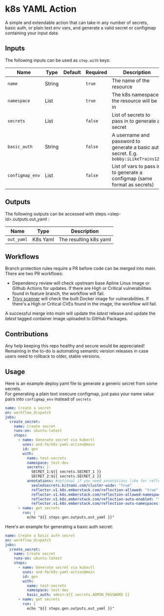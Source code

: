# k8s YAML Action

A simple and extendable action that can take in any number of secrets, basic auth, or plain text env vars, and generate a valid secret or configmap containing your input data.

## Inputs

The following inputs can be used as `step.with` keys:

| Name            | Type   | Default | Required | Description                                                                          |
| --------------- | ------ | ------- | -------- | ------------------------------------------------------------------------------------ |
| `name`          | String |         | `true`   | The name of the resource                                                             |
| `namespace`     | List   |         | `true`   | The k8s namespace the resource will be in                                            |
| `secrets`       | List   |         | `false`  | List of secrets to pass in to generate a secret                                      |
| `basic_auth`    | String |         | `false`  | A username and password to generate a basic auth secret. E.g. `bobby:iLikeTrains123` |
| `configmap_env` | List   |         | `false`  | List of vars to pass in to generate a configmap (same format as secrets)             |

## Outputs

The following outputs can be accessed with steps.\<step-id\>.outputs.out_yaml :

| Name       | Type     | Description            |
| ---------- | -------- | ---------------------- |
| `out_yaml` | K8s Yaml | The resulting k8s yaml |

## Workflows

Branch protection rules require a PR before code can be merged into _main_. There are two PR workflows:

- Dependency review will check upstream base Apline Linux image or Github Actions for updates. If there are High or Critical vulnerabilities found in feature branch, the workflow will fail.
- [Trivy scanner](https://github.com/aquasecurity/trivy) will check the built Docker image for vulnerabilities. If there's a High or Critical CVEs found in the image, the workflow will fail.

A successful merge into _main_ will update the _latest_ release and update the _latest_ tagged container image uploaded to GitHub Packages.

## Contributions

Any help keeping this repo healthy and secure would be appreciated! \
Remaining in the to-do is automating semantic version releases in case users need to rollback to older, stable versions.

## Usage

Here is an example deploy.yaml file to generate a generic secret from some secrets.  
For generating a plain text insecure configmap, just pass your name value pairs into `configmap_env` instead of `secrets`

```yaml
name: Create a secret
on: workflow_dispatch
jobs:
  create_secret:
    name: Create secret
    runs-on: ubuntu-latest
    steps:
      - name: Generate secret via kubectl
        uses: and-fm/k8s-yaml-action@main
        id: gen
        with:
          name: test-secrets
          namespace: test-dev
          secrets: |-
            SECRET_1:${{ secrets.SECRET_1 }}
            SECRET_2:${{ secrets.SECRET_2 }}
          annotations: #optional if you need annotations like for reflection
            sealedsecrets.bitnami.com/cluster-wide: "true"
            reflector.v1.k8s.emberstack.com/reflection-allowed: "true"
            reflector.v1.k8s.emberstack.com/reflection-allowed-namespaces: "*"
            reflector.v1.k8s.emberstack.com/reflection-auto-enabled: "true"
            reflector.v1.k8s.emberstack.com/reflection-auto-namespaces: "*"
      - name: get secrets
        run: |
          echo "${{ steps.gen.outputs.out_yaml }}"
```

Here's an example for generating a basic auth secret:

```yaml
name: Create a basic auth secret
on: workflow_dispatch
jobs:
  create_secret:
    name: Create secret
    runs-on: ubuntu-latest
    steps:
      - name: Generate secret via kubectl
        uses: and-fm/k8s-yaml-action@main
        id: gen
        with:
          name: test-secrets
          namespace: test-dev
          basic_auth: admin:${{ secrets.ADMIN_PASSWORD }}
      - name: get secrets
        run: |
          echo "${{ steps.gen.outputs.out_yaml }}"
```
